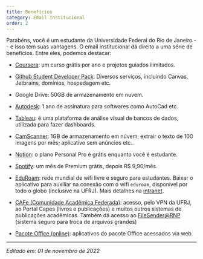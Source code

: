 ```yaml
---
title: Benefícios
category: Email Institucional
order: 2
---
```


Parabéns, você é um estudante da Universidade Federal do Rio de Janeiro -- e isso tem suas vantagens.
O email institucional dá direito a uma série de benefícios. 
Entre eles, podemos destacar:

+ [Coursera](https://www.coursera.org/for-university-and-college-students): um curso grátis por ano e projetos guiados ilimitados.

+ [Github Student Developer Pack](https://education.github.com/pack): Diversos serviços, incluindo Canvas, Jetbrains, domínios, hospedagem etc.

+ Google Drive: 50GB de armazenamento em nuvem.

+ [Autodesk](https://www.autodesk.com.br/education/edu-software/overview): 1 ano de assinatura para softwares como AutoCad etc.

+ [Tableau](https://www.tableau.com/pt-br/academic/students): é uma plataforma de análise visual de bancos de dados, utilizada para fazer dashboards.

+ [CamScanner](https://camscanner.medium.com/camscanner-now-provides-free-advanced-features-to-students-and-educators-29c5263d2b93): 1GB de armazenamento em núvem; extrair o texto de 100 imagens por mês; aplicativo sem anúncios etc..

+ [Notion](https://www.notion.so/): o plano Personal Pro é grátis enquanto você é estudante.

+ [Spotify](https://www.spotify.com/br/student/): um mês de Premium grátis, depois R$ 9,90/mês.

+ [EduRoam](https://eduroam.org/): rede mundial de wifi livre e seguro para estudantes. Baixar o aplicativo para auxiliar na conexão com o wifi `eduroam`, disponível por todo o globo (inclusive na UFRJ). Mais detalhes na [intranet](https://intranet.ufrj.br/portal/eduroam-2/).

+ [CAFe (Comunidade Acadêmica Federada)](https://intranet.ufrj.br/portal/cafe-2/): acesso, pelo VPN da UFRJ, ao Portal Capes (livros e publicações) e muitos outros sistemas de publicações acadêmicas. Também dá acesso ao [FileSender@RNP](https://filesender.rnp.br/) (sistema seguro para troca de arquivos grandes)

+ [Pacote Office (online)](https://www.microsoft.com/pt-br/education/products/office): aplicativos do pacote Office acessados via web.

---

*Editado em: 01 de novembro de 2022*
